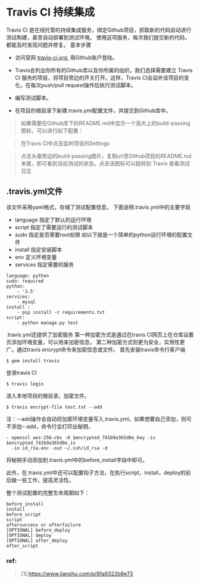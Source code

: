 # Travis CI 持续集成

Travis CI 是在线托管的持续集成服务，绑定Github项目，抓取新的代码自动进行测试构建，甚至自动部署到测试环境。 使用这项服务，每次我们提交新的代码，都能及时发现问题并修复。
基本步骤

- 访问官网 [travis-ci.org](https://travis-ci.org/), 用Github账户登陆。
- Travis会列出你所有的Github库以及你所属的组织。我们选择需要建立 Travis CI 服务的项目，将项目旁边的开关打开。这样，Travis CI会监听该项目的变化，在每次push/pull request操作后执行测试脚本。

- 编写测试脚本。

- 在项目的根目录下新建.travis.yml配置文件，并提交到Github库中。

> 如果需要在Github库下的README.md中显示一个高大上的build-passing图标，可以进行如下配置：

> 在Travis CI中点击监听项目的Settings

> 点击头像旁边的build-passing图片，复制url至Github项目的README.md末尾，即可看到当前测试的状态。点击该图标可以跳转到 Travis 查看测试日志

## .travis.yml文件

该文件采用yaml格式，存储了测试配置信息。
下面说明.travis.yml中的主要字段

-    language
    指定了默认的运行环境
-    script
    指定了需要运行的测试脚本
-    sudo
    指定是否需要root权限
    如以下就是一个简单的python运行环境的配置文件
-    install
    指定安装脚本
-    env
    定义环境变量
-    services
    指定需要的服务
```
language: python
sudo: required
python:
    - '3.5'
services:
    - mysql
install :
    - pip install -r requirements.txt
script:
    - python manage.py test
```
.travis.yml还提供了加密服务
第一种加密方式是通过在travis CI网页上在仓库设置页添加环境变量，可以用来加密信息。
第二种加密方式则更为安全，实用性更广。通过travis encrypt命令来加密信息或文件。
首先安装travis命令行客户端
```
$ gem install travis
```
登录travis CI
```
$ travis login
```
进入本地项目的根目录，加密文件。
```
$ travis encrypt-file test.txt --add
```
注：--add操作会自动将加密环境变量写入.travis.yml。如果想要自己添加，则可不添加--add，命令行会打印出秘钥，
```
- openssl aes-256-cbc -K $encrypted_741b9a365d8e_key -iv $encrypted_741b9a365d8e_iv
  -in id_rsa.enc -out ~/.ssh/id_rsa -d
```
将秘钥手动添加到.travis.yml中的before_install字段中即可。

此外，在.travis.yml中还可以配置钩子方法，在执行script，install，deploy的前后做一些工作，提高灵活性。

整个测试配置的完整生命周期如下：
```
before_install
install
before_script
script
aftersuccess or afterfailure
[OPTIONAL] before_deploy
[OPTIONAL] deploy
[OPTIONAL] after_deploy
after_script
```
### ref:
> [1].https://www.jianshu.com/p/8fa9322b8e73
